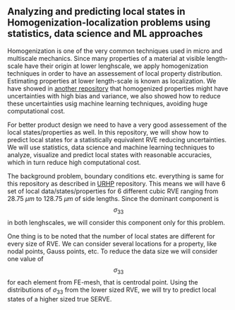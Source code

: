 ## Analyzing and predicting local states in Homogenization-localization problems using statistics, data science and ML approaches
Homogenization is one of the very common techniques used in micro and multiscale mechanics. Since many properties of a material at visible length-scale have their origin at lower lenghscale, we apply homogenization techniques in order to have an assessement of local property distribution. Estimating properties at lower length-scale is known as localization. We have showed in [another repository](https://github.com/helalme/DataDrivenMSE/tree/master/UncertaintyReductionInHomogenization) that homogenized properties might have uncertainties with high bias and variance, we also showed how to reduce these uncertainties usig machine learning techniques, avoiding huge computational cost. 

For better product design we need to have a very good assessement of the local states/properties as well. In this repository, we will show how to predict local states for a statistically equivalent RVE reducing uncertainties. We will use statistics, data science and machine learning techniques to analyze, visualize and predict local states with reasonable accuracies, which in turn reduce high computational cost.

The background problem, boundary conditions etc. everything is same for this repository as described in [URHP](https://github.com/helalme/DataDrivenMSE/tree/master/UncertaintyReductionInHomogenization) 
repository. This means we will have 6 set of local data/states/properties for 6 different cubic RVE ranging from 28.75 $\mu m$ to 128.75 $\mu m$ of side lengths. Since the dominant component is $$\sigma_{33}$$ in both lenghscales, we will consider this component only for this problem.

One thing is to be noted that the number of local states are different for every size of RVE. We can consider several locations for a property, like nodal points, Gauss points, etc. To reduce the data size we will consider one value of $$\sigma_{33}$$ for each element from FE-mesh, that is centrodal point. Using the distributions of $\sigma_{33}$ from the lower sized RVE, we will try to predict local states of a higher sized true SERVE.
